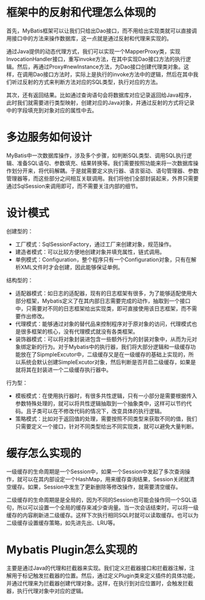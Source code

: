 # 框架中的反射和代理怎么体现的

首先，MyBatis框架可以让我们只给出Dao接口，而不用给出实现类就可以直接调用接口中的方法来操作数据库，这一点就是通过反射和代理来实现的。

通过Java提供的动态代理方式，我们可以实现一个MapperProxy类，实现InvocationHandler接口，重写invoke方法，在其中实现Dao接口方法的执行逻辑。然后，再通过Proxy#newInstance方法，为Dao接口创建代理类对象。这样，在调用Dao接口方法时，实际上是执行的invoke方法中的逻辑，然后在其中我们听过反射的方式来判断方法对应的SQL类型，执行对应的方法。

其次，还有返回结果。比如通过查询语句会将数据库对应记录返回给Java程序，此时我们就需要进行类型映射，创建对应的Java对象，并通过反射的方式将记录中的字段填充到对象对应的属性中去。

# 多边服务如何设计

MyBatis中一次数据库操作，涉及多个步骤，如判断SQL类型、调用SQL执行逻辑、准备SQL语句、参数填充、结果转换等。我们需要按照功能来将一次数据库操作划分开来，将代码解耦。于是就需要定义执行器、语言驱动、语句管理器、参数管理器等，而这些部分之间相互关联调用。我们将他们全部封装起来，外界只需要通过SqlSession来调用即可，而不需要关注内部的细节。

# 设计模式

创建型的：
- 工厂模式：SqlSessionFactory，通过工厂来创建对象，规范操作。
- 建造者模式：可以比较方便地创建对象并填充属性，链式调用。
- 单例模式：Configuration，整个程序只有一个Configuration对象，只有在解析XML文件时才会创建，因此能够保证单例。

结构型的：
- 适配器模式：如日志的适配器，现有的日志框架有很多，为了能够适配使用大部分框架，Mybatis定义了在其内部日志需要完成的动作，抽取到一个接口中，只需要对不同的日志框架给出实现类，即可直接使用该日志框架，而不需要作出修改。
- 代理模式：能够通过对象的替代品来控制程序对于原对象的访问，代理模式也是很多框架的核心，没有代理模式就没有各类框架。
- 装饰器模式：可以将对象封装进包含一些额外行为的封装对象中，从而为元对象绑定新的行为。对于Mybatis中的执行器，我们将大部分逻辑和一级缓存功能放在了SipmpleExcutor中，二级缓存又是在一级缓存的基础上实现的，所以系统会默认创建SimpleExcutor对象，然后判断是否开启二级缓存，如果是就将其在封装进一个二级缓存执行器中。

行为型：
- 模板模式：在使用执行器时，有很多共性逻辑，只有一小部分是需要根据传入参数特殊处理的，就可以将共性逻辑抽取到一个抽象类中，这样可以节约代码。且子类可以在不修改代码的情况下，改变具体的执行逻辑。
- 策略模式：比如对于返回值的处理，需要按照不同类型来获取不同的值，我们只需要定义一个接口，针对不同类型给出不同实现类，就可以避免大量判断。

# 缓存怎么实现的

一级缓存的生命周期是一个Session中，如果一个Session中发起了多次查询操作，就可以在其内部设定一个HashMap，用来缓存查询结果，Session关闭就清空缓存。如果，Session中发生了更新删除等修改操作，就需要清空缓存。

二级缓存的生命周期是是全局的，因为不同的Session也可能会操作同一个SQL语句，所以可以设置一个全局的缓存来减少查询量。当一次会话结束时，可以将一级缓存的内容刷新进二级缓存。这样下次执行相同SQL时就可以读取缓存。也可以为二级缓存设置缓存策略，如先进先出、LRU等。

# Mybatis Plugin怎么实现的

主要是通过Java的代理和拦截器来实现。我们定义拦截器接口和拦截器注解，注解用于标记触发拦截器的位置。然后，通过定义Plugin类来定义插件的具体功能，并通过代理来为拦截器创建代理对象。这样，在执行到对应位置时，会触发拦截器，执行代理对象中对应的逻辑。
